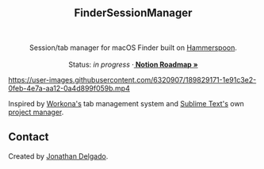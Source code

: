 <!-- Filename:      README.md -->
<!-- Author:        Jonathan Delgado -->
<!-- Description:   GitHub README -->

<!-- Header -->
<h2 align="center">FinderSessionManager</h2>
<br />
  <p align="center">
    Session/tab manager for macOS Finder built on <a href="https://www.hammerspoon.org/">Hammerspoon</a>.
    <br />
    <br />
    Status: <em>in progress</em>
    <!-- Notion Roadmap link -->
    ·<a href="https://otanan.notion.site/Finder-session-manager-0d5360a4a2754726897c3ad4638a502a"><strong>
        Notion Roadmap »
    </strong></a>
  </p>
</div>


<!-- Project Demo -->
https://user-images.githubusercontent.com/6320907/189829171-1e91c3e2-0feb-4e7a-aa12-0a4d899f059b.mp4

Inspired by [Workona's](https://workona.com/) tab management system and [Sublime Text's](https://www.sublimetext.com/) own [project manager](https://packagecontrol.io/packages/ProjectManager).

<!-- ## Table of contents
* [Contact](#contact)
* [Acknowledgments](#acknowledgments) -->


## Contact
Created by [Jonathan Delgado](https://jdelgado.net/).

<!-- <p align="right"><a href="#readme-top">Back to top</a></p> -->
